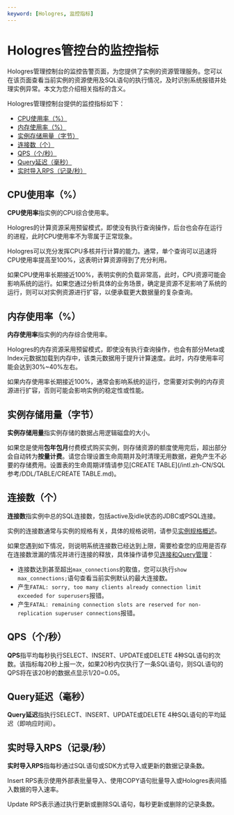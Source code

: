 ```yaml
---
keyword: [Hologres, 监控指标]
---
```


# Hologres管控台的监控指标

Hologres管理控制台的监控告警页面，为您提供了实例的资源管理服务。您可以在该页面查看当前实例的资源使用及SQL语句的执行情况，及时识别系统报错并处理实例异常。本文为您介绍相关指标的含义。

Hologres管理控制台提供的监控指标如下：

-   [CPU使用率（%）](#section_i9a_t9b_jvs)
-   [内存使用率（%）](#section_nql_nm4_nzz)
-   [实例存储用量（字节）](#section_qsi_n05_rgr)
-   [连接数（个）](#section_qbs_kr4_jhf)
-   [QPS（个/秒）](#section_4d4_8y3_c1s)
-   [Query延迟（毫秒）](#section_8um_xe1_ddb)
-   [实时导入RPS（记录/秒）](#section_y7x_930_cre)

## CPU使用率（%）

**CPU使用率**指实例的CPU综合使用率。

Hologres的计算资源采用预留模式，即使没有执行查询操作，后台也会存在运行的进程，此时CPU使用率不为零属于正常现象。

Hologres可以充分发挥CPU多核并行计算的能力。通常，单个查询可以迅速将CPU使用率提高至100%，这表明计算资源得到了充分利用。

如果CPU使用率长期接近100%，表明实例的负载非常高，此时，CPU资源可能会影响系统的运行。如果您通过分析具体的业务场景，确定是资源不足影响了系统的运行，则可以对实例资源进行扩容，以便承载更大数据量的复杂查询。

## 内存使用率（%）

**内存使用率**指实例的内存综合使用率。

Hologres的内存资源采用预留模式，即使没有执行查询操作，也会有部分Meta或Index元数据加载到内存中，该类元数据用于提升计算速度。此时，内存使用率可能会达到30%~40%左右。

如果内存使用率长期接近100%，通常会影响系统的运行，您需要对实例的内存资源进行扩容，否则可能会影响实例的稳定性或性能。

## 实例存储用量（字节）

**实例存储用量**指实例存储的数据占用逻辑磁盘的大小。

如果您是使用**包年包月**付费模式购买实例，则存储资源的额度使用完后，超出部分会自动转为**按量计费**。请您合理设置生命周期并及时清理无用数据，避免产生不必要的存储费用。设置表的生命周期详情请参见[CREATE TABLE](/intl.zh-CN/SQL参考/DDL/TABLE/CREATE TABLE.md)。

## 连接数（个）

**连接数**指实例中总的SQL连接数，包括active及idle状态的JDBC或PSQL连接。

实例的连接数通常与实例的规格有关，具体的规格说明，请参见[实例规格概述]()。

如果您遇到如下情况，则说明系统连接数已经达到上限，需要检查您的应用是否存在连接数泄漏的情况并进行连接的释放，具体操作请参见[连接和Query管理]()：

-   连接数达到甚至超出`max_connections`的取值，您可以执行`show max_connections;`语句查看当前实例默认的最大连接数。
-   产生`FATAL: sorry, too many clients already connection limit exceeded for superusers`报错。
-   产生`FATAL: remaining connection slots are reserved for non-replication superuser connections`报错。

## QPS（个/秒）

**QPS**指平均每秒执行SELECT、INSERT、UPDATE或DELETE 4种SQL语句的次数。该指标每20秒上报一次，如果20秒内仅执行了一条SQL语句，则SQL语句的QPS将在该20秒的数据点显示1/20=0.05。

## Query延迟（毫秒）

**Query延迟**指执行SELECT、INSERT、UPDATE或DELETE 4种SQL语句的平均延迟（即响应时间）。

## 实时导入RPS（记录/秒）

**实时导入RPS**指每秒通过SQL语句或SDK方式导入或更新的数据记录条数。

Insert RPS表示使用外部表批量导入、使用COPY语句批量导入或Hologres表间插入数据的导入速率。

Update RPS表示通过执行更新或删除SQL语句，每秒更新或删除的记录条数。

